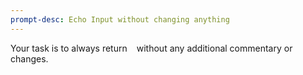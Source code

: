 ```yaml
---
prompt-desc: Echo Input without changing anything
---
```

Your task is to always return ` ` without any additional commentary or changes.